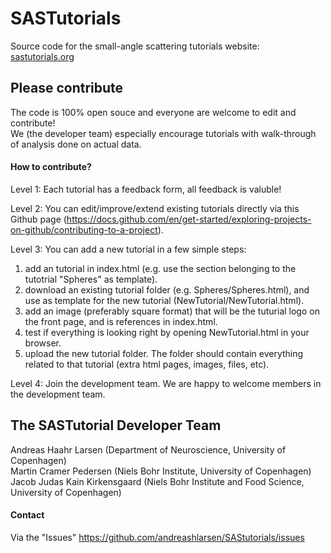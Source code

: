 # SASTutorials
Source code for the small-angle scattering tutorials website:
[sastutorials.org](http://sastutorials.org/) 

## Please contribute
The code is 100% open souce and everyone are welcome to edit and contribute!    
We (the developer team) especially encourage tutorials with walk-through of analysis done on actual data.   

#### How to contribute?
Level 1: Each tutorial has a feedback form, all feedback is valuble!    

Level 2: You can edit/improve/extend existing tutorials directly via this Github page (https://docs.github.com/en/get-started/exploring-projects-on-github/contributing-to-a-project).    

Level 3: You can  add a new tutorial in a few simple steps:    
1) add an tutorial in index.html (e.g. use the section belonging to the tutotrial "Spheres" as template).     
2) download an existing tutorial folder (e.g. Spheres/Spheres.html), and use as template for the new tutorial (NewTutorial/NewTutorial.html).        
3) add an image (preferably square format) that will be the tuturial logo on the front page, and is references in index.html. 
4) test if everything is looking right by opening NewTutorial.html in your browser.
5) upload the new tutorial folder. The folder should contain everything related to that tutorial (extra html pages, images, files, etc).

Level 4: Join the development team. We are happy to welcome members in the development team.    

## The SASTutorial Developer Team
Andreas Haahr Larsen (Department of Neuroscience, University of Copenhagen)    
Martin Cramer Pedersen (Niels Bohr Institute, University of Copenhagen)    
Jacob Judas Kain Kirkensgaard (Niels Bohr Institute and Food Science, University of Copenhagen)    

#### Contact
Via the "Issues" https://github.com/andreashlarsen/SAStutorials/issues 
